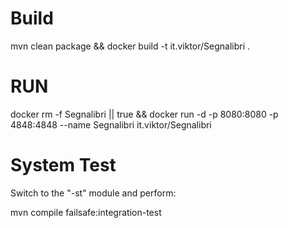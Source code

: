 # Build
mvn clean package && docker build -t it.viktor/Segnalibri .

# RUN

docker rm -f Segnalibri || true && docker run -d -p 8080:8080 -p 4848:4848 --name Segnalibri it.viktor/Segnalibri 

# System Test

Switch to the "-st" module and perform:

mvn compile failsafe:integration-test